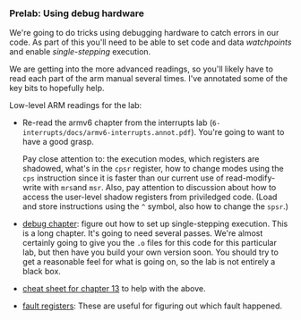 ### Prelab: Using debug hardware

We're going to do tricks using debugging hardware to catch errors in
our code.  As part of this you'll need to be able to set code and data
*watchpoints* and enable *single-stepping* execution.

We are getting into the more advanced readings, so you'll likely have
to read each part of the arm manual several times.  I've annotated some
of the key bits to hopefully help.


Low-level ARM readings for the lab:

  - Re-read the armv6 chapter from the interrupts lab
    (`6-interrupts/docs/armv6-interrupts.annot.pdf`).  You're going to
    want to have a good grasp.

    Pay close attention to: the execution modes, which registers are
    shadowed, what's in the `cpsr` register, how to change modes using
    the `cps` instruction since it is faster than our current use of
    read-modify-write with `mrs`and `msr`.  Also, pay attention to
    discussion about how to access the user-level shadow registers from
    priviledged code.  (Load and store instructions using the `^` symbol,
    also how to change the `spsr`.)

  - [debug chapter](./docs/arm1176-ch13-debug.pdf): figure out how to
    set up single-stepping execution.  This is a long chapter.  It's going
    to need several passes.  We're almost certainly going to give you the
    `.o` files for this code for this particular lab, but then have you
    build your own version soon.  You should try to get a reasonable
    feel for what is going on, so the lab is not entirely a black box.

  - [cheat sheet for chapter 13](../../notes/debug-hw/DEBUG-cheat-sheet.md)
    to help with the above.

  - [fault registers](./docs/arm1176-fault-regs.pdf): These are useful
    for figuring out which fault happened.
